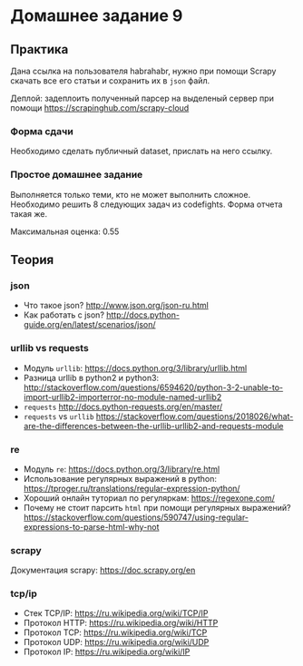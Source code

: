 # Домашнее задание 9

## Практика

Дана ссылка на пользователя habrahabr, нужно при помощи Scrapy скачать все его статьи и сохранить их в `json` файл.

Деплой: задеплоить полученный парсер на выделеный сервер при помощи https://scrapinghub.com/scrapy-cloud

### Форма сдачи

Необходимо сделать публичный dataset, прислать на него ссылку.

### Простое домашнее задание

Выполняется только теми, кто не может выполнить сложное.
Необходимо решить 8 следующих задач из codefights.
Форма отчета такая же.

Максимальная оценка: 0.55


## Теория

### json

- Что такое json? http://www.json.org/json-ru.html
- Как работать с json? http://docs.python-guide.org/en/latest/scenarios/json/

### urllib vs requests

- Модуль `urllib`: https://docs.python.org/3/library/urllib.html
- Разница urllib в python2 и python3: http://stackoverflow.com/questions/6594620/python-3-2-unable-to-import-urllib2-importerror-no-module-named-urllib2
- `requests` http://docs.python-requests.org/en/master/
- `requests` vs `urllib` https://stackoverflow.com/questions/2018026/what-are-the-differences-between-the-urllib-urllib2-and-requests-module

### re

- Модуль `re`: https://docs.python.org/3/library/re.html
- Использование регулярных выражений в python: https://tproger.ru/translations/regular-expression-python/
- Хороший онлайн туториал по регуляркам: https://regexone.com/
- Почему не стоит парсить `html` при помощи регулярных выражений? https://stackoverflow.com/questions/590747/using-regular-expressions-to-parse-html-why-not

### scrapy

Документация scrapy: https://doc.scrapy.org/en

### tcp/ip

- Стек TCP/IP: https://ru.wikipedia.org/wiki/TCP/IP
- Протокол HTTP: https://ru.wikipedia.org/wiki/HTTP
- Протокол TCP: https://ru.wikipedia.org/wiki/TCP
- Протокол UDP: https://ru.wikipedia.org/wiki/UDP
- Протокол IP: https://ru.wikipedia.org/wiki/IP
